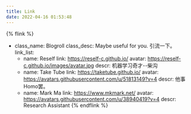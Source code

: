 ```yaml
---
title: Link
date: 2022-04-16 01:53:48
---
```

{% flink %}
- class_name: Blogroll
  class_desc: Maybe useful for you. 引流一下。
  link_list:
    - name: Reself
      link: https://reself-c.github.io/
      avatar: https://reself-c.github.io/images/avatar.jpg
      descr: 机器学习奇才--柴沟
    - name: Take Tube
      link: https://taketube.github.io/
      avatar: https://avatars.githubusercontent.com/u/51813149?v=4
      descr: 他事Homo罢。
    - name: Mark Ma
      link: https://www.mkmark.net/
      avatar: https://avatars.githubusercontent.com/u/38940419?v=4
      descr: Research Assistant
{% endflink %}
